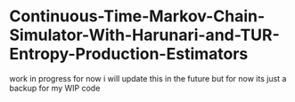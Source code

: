 # Continuous-Time-Markov-Chain-Simulator-With-Harunari-and-TUR-Entropy-Production-Estimators
work in progress for now
i will update this in the future but for now its just a backup for my WIP code
